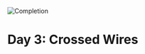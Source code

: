 
![Completion](https://img.shields.io/badge/Completed-Parts%201%20%26%202-green.svg)
<h1>Day 3: Crossed Wires</h1>
